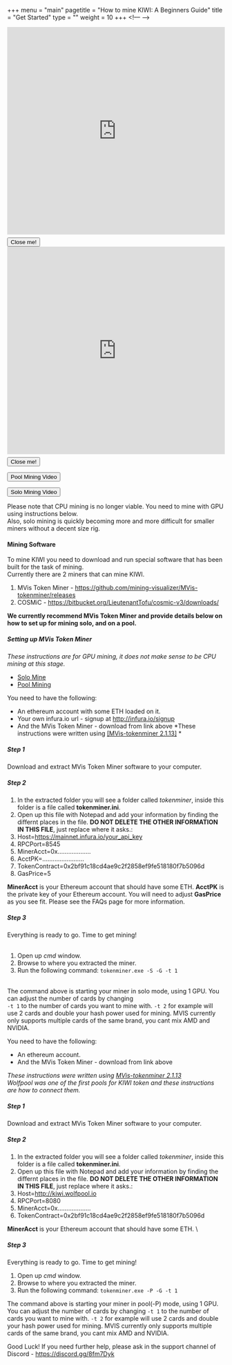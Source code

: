 +++
menu = "main"
pagetitle = "How to mine KIWI: A Beginners Guide"
title = "Get Started"
type = ""
weight = 10
+++
<!–– -->
<div class="md-modal md-effect-19" id="modal-1">
	<div class="md-content"> 
			<div>
		<iframe style="width: 100%;" width="854" height="480" src="https://www.youtube.com/embed/OzYqiPC7VhE" frameborder="0" allow="autoplay; encrypted-media" allowfullscreen></iframe>
		</div>
					<button style="margin-top:7px" class="md-close btn btn-primary">Close me!</button>
					<div></div>
		</div>
</div>
		
<div class="md-modal md-effect-19" id="modal-2">
	<div class="md-content"> 
	<div>
		<iframe style="width: 100%;" width="854" height="480" src="https://www.youtube.com/embed/n573Fk8MIfY" frameborder="0" allow="autoplay; encrypted-media" allowfullscreen></iframe>
	</div>
					<button style="margin-top:7px" class="md-close btn btn-primary">Close me!</button>
					<div></div>
	</div>
</div>
		<div class="md-overlay"></div>
		
<button class="md-trigger md-setperspective btn btn-primary btn-lg" data-modal="modal-1">Pool Mining Video</button>

<button class="md-trigger md-setperspective btn btn-primary btn-lg" data-modal="modal-2">Solo Mining Video</button>

Please note that CPU mining is no longer viable. You need to mine with GPU using instructions below.<br>
Also, solo mining is quickly becoming more and more difficult for smaller miners without a decent size rig.
#### Mining Software
To mine KIWI you need to download and run special software that has been built for the task of mining.<br>
Currently there are 2 miners that can mine KIWI.

1. MVis Token Miner - https://github.com/mining-visualizer/MVis-tokenminer/releases<br>
2. COSMiC - https://bitbucket.org/LieutenantTofu/cosmic-v3/downloads/

**We currently recommend MVis Token Miner and provide details below on how to set up for mining solo, and on a pool.**
##### Setting up MVis Token Miner

*These instructions are for GPU mining, it does not make sense to be CPU mining at this stage.*

  <ul class="nav nav-tabs">
    <li class="active"><a data-toggle="tab" href="#solomining">Solo Mine</a></li>
    <li><a data-toggle="tab" href="#poolmining">Pool Mining</a></li>
  </ul>
<div class="tab-content">
  <div id="solomining" class="tab-pane fade in active">
    <p>
		You need to have the following:
		
- An ethereum account with some ETH loaded on it. 
- Your own infura.io url - signup at http://infura.io/signup
- And the MVis Token Miner - download from link above
*These instructions were written using <a href="https://github.com/mining-visualizer/MVis-tokenminer/releases/download/v1.1.13/mvis-tokenminer-2.1.13-win64.zip">[MVis-tokenminer 2.1.13]</a> *
##### Step 1
Download and extract MVis Token Miner software to your computer.
##### Step 2
1. In the extracted folder you will see a folder called _tokenminer_, inside this folder
is a file called __tokenminer.ini__.
2. Open up this file with Notepad and add your information by finding the differnt places in the file. **DO NOT DELETE THE OTHER INFORMATION IN THIS FILE**, just replace where it asks.:
  1. Host=https://mainnet.infura.io/your_api_key
  2. RPCPort=8545
  3. MinerAcct=0x...................
  4. AcctPK=........................
  5. TokenContract=0x2bf91c18cd4ae9c2f2858ef9fe518180f7b5096d
  6. GasPrice=5

**MinerAcct** is your Ethereum account that should have some ETH.
**AcctPK** is the private key of your Ethereum account. 
You will need to adjust **GasPrice** as you see fit. Please see the FAQs page for more information.

##### Step 3<br>
Everything is ready to go. Time to get mining!<br>
<br>
1. Open up *cmd* window.<br>
2. Browse to where you extracted the miner.<br>
3. Run the following command: `tokenminer.exe -S -G -t 1`<br><br>

The command above is starting your miner in solo mode, using 1 GPU. You can adjust the number of cards by changing<br>
`-t 1` to the number of cards you want to mine with. `-t 2` for example will use 2 cards and double your hash power used for mining. MVIS currently only supports multiple cards of the same brand, you cant mix AMD and NVIDIA.
	</p>
  </div>
  <div id="poolmining" class="tab-pane fade"><p>
			You need to have the following:

- An ethereum account.
- And the MVis Token Miner - download from link above

*These instructions were written using [MVis-tokenminer 2.1.13](https://github.com/mining-visualizer/MVis-tokenminer/releases/download/v1.1.13/mvis-tokenminer-2.1.13-win64.zip)*<br>
*Wolfpool was one of the first pools for KIWI token and these instructions are how to connect them.*

##### Step 1
Download and extract MVis Token Miner software to your computer.

##### Step 2
1. In the extracted folder you will see a folder called _tokenminer_, inside this folder
is a file called __tokenminer.ini__.
2. Open up this file with Notepad and add your information by finding the differnt places in the file. **DO NOT DELETE THE OTHER INFORMATION IN THIS FILE**, just replace where it asks.:
  1. Host=http://kiwi.wolfpool.io
  2. RPCPort=8080
  3. MinerAcct=0x...................
  5. TokenContract=0x2bf91c18cd4ae9c2f2858ef9fe518180f7b5096d

**MinerAcct** is your Ethereum account that should have some ETH. \

##### Step 3
Everything is ready to go. Time to get mining!

1. Open up *cmd* window.
2. Browse to where you extracted the miner.
3. Run the following command: `tokenminer.exe -P -G -t 1`

The command above is starting your miner in pool(-P) mode, using 1 GPU. You can adjust the number of cards by changing
`-t 1` to the number of cards you want to mine with. `-t 2` for example will use 2 cards and double your hash power used
for mining.	MVIS currently only supports multiple cards of the same brand, you cant mix AMD and NVIDIA.
 
 </p>
  </div>
  
</div>

Good Luck! If you need further help, please ask in the support channel of Discord - <a href="https://discord.gg/8fm7Dyk">https://discord.gg/8fm7Dyk</a>